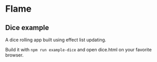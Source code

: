 # Flame

## Dice example

A dice rolling app built using effect list updating.

Build it with `npm run example-dice` and open dice.html on your favorite browser.